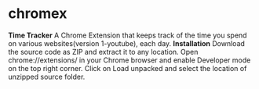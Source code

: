 # chromex
**Time Tracker**
A Chrome Extension that keeps track of the time you spend on various websites(version 1-youtube), each day.
**Installation**
Download the source code as ZIP and extract it to any location.
Open chrome://extensions/ in your Chrome browser and enable Developer mode on the top right corner.
Click on Load unpacked and select the location of unzipped source folder.
